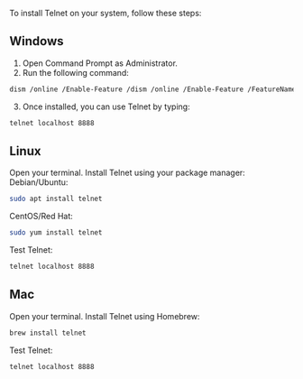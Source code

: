 To install Telnet on your system, follow these steps:

## Windows
1. Open Command Prompt as Administrator.
2. Run the following command:
```bash
dism /online /Enable-Feature /dism /online /Enable-Feature /FeatureName:TelnetClient
```
3. Once installed, you can use Telnet by typing:
```bash
telnet localhost 8888
```
## Linux
Open your terminal.
Install Telnet using your package manager:
Debian/Ubuntu:
```bash
sudo apt install telnet
```
CentOS/Red Hat:
```bash
sudo yum install telnet
```
Test Telnet:
```bash
telnet localhost 8888
```
## Mac
Open your terminal.
Install Telnet using Homebrew:
```bash
brew install telnet
```
Test Telnet:
```bash
telnet localhost 8888
```
